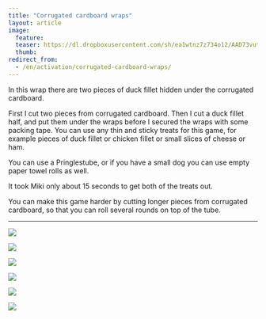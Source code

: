 ```yaml
---
title: "Corrugated cardboard wraps"
layout: article
image:
  feature:
  teaser: https://dl.dropboxusercontent.com/sh/ea1wtnz7z734o12/AAD73vut7nD_ZYXATmlQfYxGa/aktivointi/aaltopahviwrapit/DSC55675-245px.jpg
  thumb:
redirect_from:
  - /en/activation/corrugated-cardboard-wraps/
---
```


In this wrap there are two pieces of duck fillet hidden under the corrugated cardboard.

First I cut two pieces from corrugated cardboard. Then I cut a duck fillet half, and put them under the wraps before I secured the wraps with some packing tape. You can use any thin and sticky treats for this game, for example pieces of duck fillet or chicken fillet or small slices of cheese or ham.

You can use a Pringlestube, or if you have a small dog you can use empty paper towel rolls as well.

It took Miki only about 15 seconds to get both of the treats out.

You can make this game harder by cutting longer pieces from corrugated cardboard, so that you can roll several rounds on top of the tube.

---

[![](https://dl.dropboxusercontent.com/sh/ea1wtnz7z734o12/AAAnzVMNMNuePcGhKk-KKO3Ka/aktivointi/aaltopahviwrapit/DSC55668-800px.jpg)](https://dl.dropboxusercontent.com/sh/ea1wtnz7z734o12/AAB16RvF3Tw8Sm-SiiBOfatBa/aktivointi/aaltopahviwrapit/DSC55668.jpg)

[![](https://dl.dropboxusercontent.com/sh/ea1wtnz7z734o12/AADwGgzUMaN_yqES4eJrzB4Wa/aktivointi/aaltopahviwrapit/DSC55671-800px.jpg)](https://dl.dropboxusercontent.com/sh/ea1wtnz7z734o12/AAD3cyzdfG-yoH7kyrU9D4Aya/aktivointi/aaltopahviwrapit/DSC55671.jpg)

[![](https://dl.dropboxusercontent.com/sh/ea1wtnz7z734o12/AACU6lXuTfDMvVaJw1drqjGla/aktivointi/aaltopahviwrapit/DSC55675-800px.jpg)](https://dl.dropboxusercontent.com/sh/ea1wtnz7z734o12/AABez40uqyJb1dcOAuYpPubva/aktivointi/aaltopahviwrapit/DSC55675.jpg)

[![](https://dl.dropboxusercontent.com/sh/ea1wtnz7z734o12/AAAlTOzeTd25p6E-wPngd0CVa/aktivointi/aaltopahviwrapit/DSC55676-800px.jpg)](https://dl.dropboxusercontent.com/sh/ea1wtnz7z734o12/AAChCdrV4GvA5Tf2sJsP0leTa/aktivointi/aaltopahviwrapit/DSC55676.jpg)

[![](https://dl.dropboxusercontent.com/sh/ea1wtnz7z734o12/AABW3jda5nC5NhSmvcvjyf70a/aktivointi/aaltopahviwrapit/DSC55685-800px.jpg)](https://dl.dropboxusercontent.com/sh/ea1wtnz7z734o12/AADm8vJd2xiIuktqBf1_Aa4_a/aktivointi/aaltopahviwrapit/DSC55685.jpg)

[![](https://dl.dropboxusercontent.com/sh/ea1wtnz7z734o12/AAAN1lvcublDLH6B1e8YcRNaa/aktivointi/aaltopahviwrapit/DSC55665-800px.jpg)](https://dl.dropboxusercontent.com/sh/ea1wtnz7z734o12/AACne5RLc_NSW4LOlliZ4EFma/aktivointi/aaltopahviwrapit/DSC55665.jpg)
